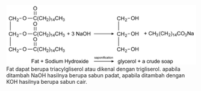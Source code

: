 ![683b0556c9226c9d00ffa5a020c6d29a.png](../../../../_resources/683b0556c9226c9d00ffa5a020c6d29a.png)
Fat dapat berupa triacylgliserol atau dikenal dengan trigliserol. apabila ditambah NaOH hasilnya berupa sabun padat, apabila ditambah dengan KOH hasilnya berupa sabun cair. 